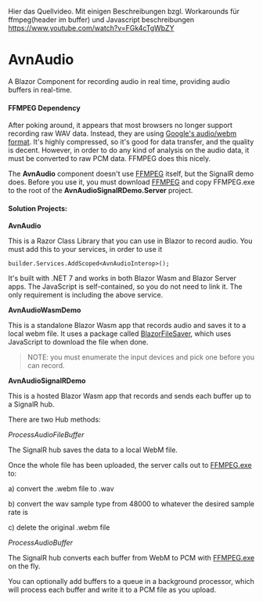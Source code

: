 Hier das Quellvideo. Mit einigen Beschreibungen bzgl. Workarounds für ffmpeg(header im buffer) und Javascript beschreibungen
https://www.youtube.com/watch?v=FGk4cTgWbZY


# AvnAudio

A Blazor Component for recording audio in real time, providing audio buffers in real-time. 

#### FFMPEG Dependency

After poking around, it appears that most browsers no longer support recording raw WAV data. Instead, they are using [Google's audio/webm format](https://www.webmproject.org/). It's highly compressed, so it's good for data transfer, and the quality is decent. However, in order to do any kind of analysis on the audio data, it must be converted to raw PCM data. FFMPEG does this nicely.

The **AvnAudio** component doesn't use [FFMPEG](https://ffmpeg.org/download.html) itself, but the SignalR demo does. Before you use it, you must download [FFMPEG](https://ffmpeg.org/download.html) and copy FFMPEG.exe to the root of the **AvnAudioSignalRDemo.Server** project.



#### Solution Projects:

**AvnAudio**

This is a Razor Class Library that you can use in Blazor to record audio. You must add this to your services, in order to use it

```
builder.Services.AddScoped<AvnAudioInterop>();
```

It's built with .NET 7 and works in both Blazor Wasm and Blazor Server apps. The JavaScript is self-contained, so you do not need to link it. The only requirement is including the above service.



**AvnAudioWasmDemo**

This is a standalone Blazor Wasm app that records audio and saves it to a local webm file. It uses a package called [BlazorFileSaver](https://github.com/IvanJosipovic/BlazorFileSaver), which uses JavaScript to download the file when done.

> NOTE: you must enumerate the input devices and pick one before you can record.



**AvnAudioSignalRDemo**

This is a hosted Blazor Wasm app that records and sends each buffer up to a SignalR hub.

There are two Hub methods:

*ProcessAudioFileBuffer*

The SignalR hub saves the data to a local WebM file.

Once the whole file has been uploaded, the server calls out to [FFMPEG.exe](https://ffmpeg.org/download.html) to:

  a) convert the .webm file to .wav

  b) convert the wav sample type from 48000 to whatever the desired sample rate is

  c) delete the original .webm file

*ProcessAudioBuffer*

The SignalR hub converts each buffer from WebM to PCM with [FFMPEG.exe](https://ffmpeg.org/download.html) on the fly.

You can optionally add buffers to a queue in a background processor, which will process each buffer and write it to a PCM file as you upload.

